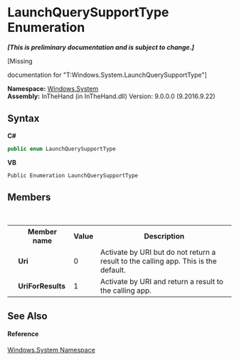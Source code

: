 # LaunchQuerySupportType Enumeration
 _**\[This is preliminary documentation and is subject to change.\]**_

\[Missing <summary> documentation for "T:Windows.System.LaunchQuerySupportType"\]

**Namespace:**&nbsp;<a href="N_Windows_System">Windows.System</a><br />**Assembly:**&nbsp;InTheHand (in InTheHand.dll) Version: 9.0.0.0 (9.2016.9.22)

## Syntax

**C#**<br />
``` C#
public enum LaunchQuerySupportType
```

**VB**<br />
``` VB
Public Enumeration LaunchQuerySupportType
```


## Members
&nbsp;<table><tr><th></th><th>Member name</th><th>Value</th><th>Description</th></tr><tr><td /><td target="F:Windows.System.LaunchQuerySupportType.Uri">**Uri**</td><td>0</td><td>Activate by URI but do not return a result to the calling app. This is the default.</td></tr><tr><td /><td target="F:Windows.System.LaunchQuerySupportType.UriForResults">**UriForResults**</td><td>1</td><td>Activate by URI and return a result to the calling app.</td></tr></table>

## See Also


#### Reference
<a href="N_Windows_System">Windows.System Namespace</a><br />